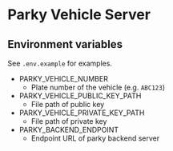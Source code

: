# Parky Vehicle Server

## Environment variables

See `.env.example` for examples.

* PARKY_VEHICLE_NUMBER
  * Plate number of the vehicle (e.g. `ABC123`)
* PARKY_VEHICLE_PUBLIC_KEY_PATH
  * File path of public key
* PARKY_VEHICLE_PRIVATE_KEY_PATH
  * File path of private key
* PARKY_BACKEND_ENDPOINT
  * Endpoint URL of parky backend server